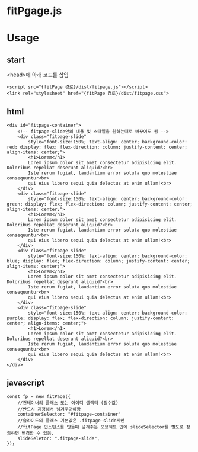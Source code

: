 fitPgage.js
===========
# Usage

## start

\<head\>에 아래 코드를 삽입

    <script src="{fitPage 경로}/dist/fitpage.js"></script>
    <link rel="stylesheet" href="{fitPage 경로}/dist/fitpage.css">

## html

    <div id="fitpage-container">
        <!-- fitpage-slide안의 내용 및 스타일을 원하는대로 바꾸어도 됨 -->
        <div class="fitpage-slide"
            style="font-size:150%; text-align: center; background-color: red; display: flex; flex-direction: column; justify-content: center; align-items: center;">
            <h1>Lorem</h1>
            Lorem ipsum dolor sit amet consectetur adipisicing elit. Doloribus repellat deserunt aliquid?<br>
            Iste rerum fugiat, laudantium error soluta quo molestiae consequuntur<br>
            qui eius libero sequi quia delectus at enim ullam!<br>
        </div>
        <div class="fitpage-slide"
            style="font-size:150%; text-align: center; background-color: green; display: flex; flex-direction: column; justify-content: center; align-items: center;">
            <h1>Lorem</h1>
            Lorem ipsum dolor sit amet consectetur adipisicing elit. Doloribus repellat deserunt aliquid?<br>
            Iste rerum fugiat, laudantium error soluta quo molestiae consequuntur<br>
            qui eius libero sequi quia delectus at enim ullam!<br>
        </div>
        <div class="fitpage-slide"
            style="font-size:150%; text-align: center; background-color: blue; display: flex; flex-direction: column; justify-content: center; align-items: center;">
            <h1>Lorem</h1>
            Lorem ipsum dolor sit amet consectetur adipisicing elit. Doloribus repellat deserunt aliquid?<br>
            Iste rerum fugiat, laudantium error soluta quo molestiae consequuntur<br>
            qui eius libero sequi quia delectus at enim ullam!<br>
        </div>
        <div class="fitpage-slide"
            style="font-size:150%; text-align: center; background-color: purple; display: flex; flex-direction: column; justify-content: center; align-items: center;">
            <h1>Lorem</h1>
            Lorem ipsum dolor sit amet consectetur adipisicing elit. Doloribus repellat deserunt aliquid?<br>
            Iste rerum fugiat, laudantium error soluta quo molestiae consequuntur<br>
            qui eius libero sequi quia delectus at enim ullam!<br>
        </div>
    </div>

## javascript

    const fp = new fitPage({
        //컨테이너의 클래스 또는 아이디 셀렉터 (필수값)
        //반드시 지정해서 넘겨주어야함
        containerSelector: "#fitpage-container"
        //슬라이드의 클래스 기본값은 .fitpage-slide지만 
        //fitPage 인스턴스를 만들때 넘겨주는 오브젝트 안에 slideSelector를 별도로 정의하면 변경할 수 있음.
        slideSeletor: ".fitpage-slide",   
    });